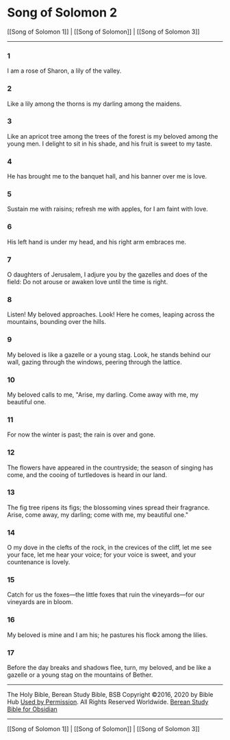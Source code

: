 # Song of Solomon 2

[[Song of Solomon 1]] | [[Song of Solomon]] | [[Song of Solomon 3]]

---

### 1
I am a rose of Sharon, a lily of the valley.

### 2
Like a lily among the thorns is my darling among the maidens.

### 3
Like an apricot tree among the trees of the forest is my beloved among the young men. I delight to sit in his shade, and his fruit is sweet to my taste.

### 4
He has brought me to the banquet hall, and his banner over me is love.

### 5
Sustain me with raisins; refresh me with apples, for I am faint with love.

### 6
His left hand is under my head, and his right arm embraces me.

### 7
O daughters of Jerusalem, I adjure you by the gazelles and does of the field: Do not arouse or awaken love until the time is right.

### 8
Listen! My beloved approaches. Look! Here he comes, leaping across the mountains, bounding over the hills.

### 9
My beloved is like a gazelle or a young stag. Look, he stands behind our wall, gazing through the windows, peering through the lattice.

### 10
My beloved calls to me, "Arise, my darling. Come away with me, my beautiful one.

### 11
For now the winter is past; the rain is over and gone.

### 12
The flowers have appeared in the countryside; the season of singing has come, and the cooing of turtledoves is heard in our land.

### 13
The fig tree ripens its figs; the blossoming vines spread their fragrance. Arise, come away, my darling; come with me, my beautiful one."

### 14
O my dove in the clefts of the rock, in the crevices of the cliff, let me see your face, let me hear your voice; for your voice is sweet, and your countenance is lovely.

### 15
Catch for us the foxes—the little foxes that ruin the vineyards—for our vineyards are in bloom.

### 16
My beloved is mine and I am his; he pastures his flock among the lilies.

### 17
Before the day breaks and shadows flee, turn, my beloved, and be like a gazelle or a young stag on the mountains of Bether.

---

The Holy Bible, Berean Study Bible, BSB
Copyright ©2016, 2020 by Bible Hub
[Used by Permission](https://berean.bible/terms.htm). All Rights Reserved Worldwide.
[Berean Study Bible for Obsidian](https://github.com/gapmiss/berean-study-bible-for-obsidian)

---

[[Song of Solomon 1]] | [[Song of Solomon]] | [[Song of Solomon 3]]

